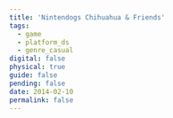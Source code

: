 ```yaml
---
title: 'Nintendogs Chihuahua & Friends'
tags:
  - game
  - platform_ds
  - genre_casual
digital: false
physical: true
guide: false
pending: false
date: 2014-02-10
permalink: false
---
```

